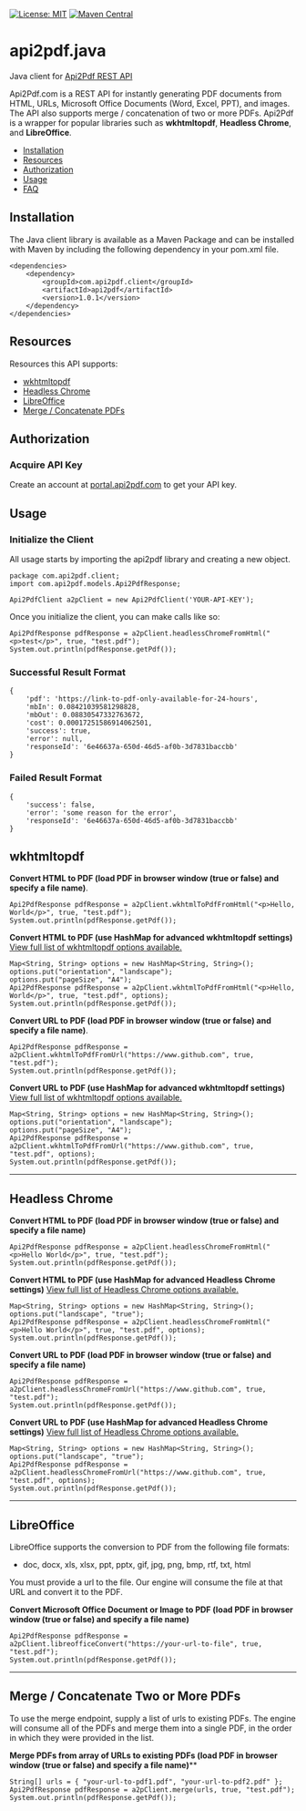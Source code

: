 [![License: MIT](https://img.shields.io/badge/License-MIT-yellow.svg)](https://opensource.org/licenses/MIT)
[![Maven Central](https://maven-badges.herokuapp.com/maven-central/com.api2pdf.client/api2pdf/badge.svg)](https://maven-badges.herokuapp.com/maven-central/com.api2pdf.client/api2pdf)

# api2pdf.java
Java client for [Api2Pdf REST API](https://www.api2pdf.com/documentation) 

Api2Pdf.com is a REST API for instantly generating PDF documents from HTML, URLs, Microsoft Office Documents (Word, Excel, PPT), and images. The API also supports merge / concatenation of two or more PDFs. Api2Pdf is a wrapper for popular libraries such as **wkhtmltopdf**, **Headless Chrome**, and **LibreOffice**.

- [Installation](#installation)
- [Resources](#resources)
- [Authorization](#authorization)
- [Usage](#usage)
- [FAQ](https://www.api2pdf.com/faq)


## <a name="installation"></a>Installation

The Java client library is available as a Maven Package and can be installed with Maven by including the following dependency in your pom.xml file.
    
    <dependencies>
        <dependency>
            <groupId>com.api2pdf.client</groupId>
            <artifactId>api2pdf</artifactId>
            <version>1.0.1</version>
        </dependency>
    </dependencies>

## <a name="resources"></a>Resources

Resources this API supports:

- [wkhtmltopdf](#wkhtmltopdf)
- [Headless Chrome](#chrome)
- [LibreOffice](#libreoffice)
- [Merge / Concatenate PDFs](#merge)

## <a name="authorization"></a>Authorization

### Acquire API Key

Create an account at [portal.api2pdf.com](https://portal.api2pdf.com/register) to get your API key.
    
## <a name="#usage"></a>Usage

### Initialize the Client

All usage starts by importing the api2pdf library and creating a new object.

    package com.api2pdf.client;
    import com.api2pdf.models.Api2PdfResponse;

    Api2PdfClient a2pClient = new Api2PdfClient('YOUR-API-KEY');


Once you initialize the client, you can make calls like so:

```
Api2PdfResponse pdfResponse = a2pClient.headlessChromeFromHtml("<p>test</p>", true, "test.pdf");
System.out.println(pdfResponse.getPdf());
```
    
### Successful Result Format

    {
	    'pdf': 'https://link-to-pdf-only-available-for-24-hours',
	    'mbIn': 0.08421039581298828,
	    'mbOut': 0.08830547332763672,
	    'cost': 0.00017251586914062501,
	    'success': true,
	    'error': null,
	    'responseId': '6e46637a-650d-46d5-af0b-3d7831baccbb'
    }
    
### Failed Result Format

    {
	    'success': false,
	    'error': 'some reason for the error',
	    'responseId': '6e46637a-650d-46d5-af0b-3d7831baccbb'
    }
    
## <a name="wkhtmltopdf"></a> wkhtmltopdf

**Convert HTML to PDF (load PDF in browser window (true or false) and specify a file name)**. 

```
Api2PdfResponse pdfResponse = a2pClient.wkhtmlToPdfFromHtml("<p>Hello, World</p>", true, "test.pdf");
System.out.println(pdfResponse.getPdf());
```
    
**Convert HTML to PDF (use HashMap for advanced wkhtmltopdf settings)**
[View full list of wkhtmltopdf options available.](https://www.api2pdf.com/documentation/advanced-options-wkhtmltopdf/)

```
Map<String, String> options = new HashMap<String, String>();
options.put("orientation", "landscape");
options.put("pageSize", "A4");
Api2PdfResponse pdfResponse = a2pClient.wkhtmlToPdfFromHtml("<p>Hello, World</p>", true, "test.pdf", options);
System.out.println(pdfResponse.getPdf());
```

**Convert URL to PDF (load PDF in browser window (true or false) and specify a file name)**.

```
Api2PdfResponse pdfResponse = a2pClient.wkhtmlToPdfFromUrl("https://www.github.com", true, "test.pdf");
System.out.println(pdfResponse.getPdf());
```
    
**Convert URL to PDF (use HashMap for advanced wkhtmltopdf settings)**
[View full list of wkhtmltopdf options available.](https://www.api2pdf.com/documentation/advanced-options-wkhtmltopdf/)

```
Map<String, String> options = new HashMap<String, String>();
options.put("orientation", "landscape");
options.put("pageSize", "A4");
Api2PdfResponse pdfResponse = a2pClient.wkhtmlToPdfFromUrl("https://www.github.com", true, "test.pdf", options);
System.out.println(pdfResponse.getPdf());
```

---

## <a name="chrome"></a>Headless Chrome

**Convert HTML to PDF (load PDF in browser window (true or false) and specify a file name)**

```
Api2PdfResponse pdfResponse = a2pClient.headlessChromeFromHtml("<p>Hello World</p>", true, "test.pdf");
System.out.println(pdfResponse.getPdf());
```
    
**Convert HTML to PDF (use HashMap for advanced Headless Chrome settings)**
[View full list of Headless Chrome options available.](https://www.api2pdf.com/documentation/advanced-options-headless-chrome/)

```
Map<String, String> options = new HashMap<String, String>();
options.put("landscape", "true");
Api2PdfResponse pdfResponse = a2pClient.headlessChromeFromHtml("<p>Hello World</p>", true, "test.pdf", options);
System.out.println(pdfResponse.getPdf());
```

**Convert URL to PDF (load PDF in browser window (true or false) and specify a file name)**

```
Api2PdfResponse pdfResponse = a2pClient.headlessChromeFromUrl("https://www.github.com", true, "test.pdf");
System.out.println(pdfResponse.getPdf());
``` 
    
**Convert URL to PDF (use HashMap for advanced Headless Chrome settings)**
[View full list of Headless Chrome options available.](https://www.api2pdf.com/documentation/advanced-options-headless-chrome/)

```
Map<String, String> options = new HashMap<String, String>();
options.put("landscape", "true");
Api2PdfResponse pdfResponse = a2pClient.headlessChromeFromUrl("https://www.github.com", true, "test.pdf", options);
System.out.println(pdfResponse.getPdf());
```
    
---

## <a name="libreoffice"></a>LibreOffice

LibreOffice supports the conversion to PDF from the following file formats:

- doc, docx, xls, xlsx, ppt, pptx, gif, jpg, png, bmp, rtf, txt, html

You must provide a url to the file. Our engine will consume the file at that URL and convert it to the PDF.

**Convert Microsoft Office Document or Image to PDF (load PDF in browser window (true or false) and specify a file name)**

```
Api2PdfResponse pdfResponse = a2pClient.libreofficeConvert("https://your-url-to-file", true, "test.pdf");
System.out.println(pdfResponse.getPdf());
```
    
---
    
## <a name="merge"></a>Merge / Concatenate Two or More PDFs

To use the merge endpoint, supply a list of urls to existing PDFs. The engine will consume all of the PDFs and merge them into a single PDF, in the order in which they were provided in the list.

**Merge PDFs from array of URLs to existing PDFs (load PDF in browser window (true or false) and specify a file name)****

```
String[] urls = { "your-url-to-pdf1.pdf", "your-url-to-pdf2.pdf" };
Api2PdfResponse pdfResponse = a2pClient.merge(urls, true, "test.pdf");
System.out.println(pdfResponse.getPdf());
```
